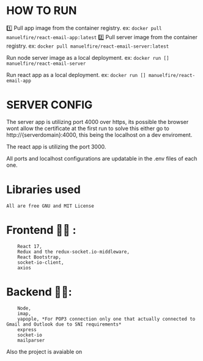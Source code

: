 # HOW TO RUN

:one: Pull app image from the container registry. ex: `docker pull manuelfire/react-email-app:latest`
:two: Pull server image from the container registry. ex: `docker pull manuelfire/react-email-server:latest`

Run node server image as a local deployment. ex: `docker run [] manuelfire/react-email-server`

Run react  app as a local deployment. ex: `docker run [] manuelfire/react-email-app`

# SERVER CONFIG

The server app is utilizing port 4000 over https, its possible the browser wont allow the certificate at the first run to solve this either go to http://{serverdomain}:4000,
this being the localhost on a dev enviroment.

The react app is utilizing the port 3000.

All ports and localhost configurations are updatable in the .env files of each one.

# Libraries used
    All are free GNU and MIT License

   # Frontend 🧑‍💻 :
        React 17,
        Redux and the redux-socket.io-middleware,
        React Bootstrap,
        socket-io-client,
        axios
   # Backend 👨‍💻:
        Node,
        imap,
        yapople, *For POP3 connection only one that actually connected to Gmail and Outlook due to SNI requirements*
        express
        socket-io
        mailparser





Also the project is avaiable on
